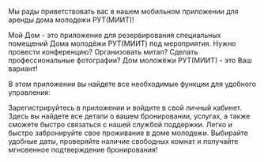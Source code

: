 Мы рады приветствовать вас в нашем мобильном приложении для аренды дома молодежи РУТ(МИИТ)!

Мой Дом - это приложение для резервирования специальных помещений Дома молодёжи РУТ(МИИТ) под мероприятия.
Нужно провести конференцию? Организовать митап? Сделать профессиональные фотографии? 
Дом моложёжи РУТ(МИИТ) - это Ваш вариант!

В этом приложении вы найдете все необходимые функции для удобного управления:

Зарегистрируйтесь в приложении и войдите в свой личный кабинет. Здесь вы найдете все детали о вашем бронировании, услугах, а также сможете быстро связаться с нашей службой поддержки. Легко и быстро забронируйте свое проживание в доме молодежи. Выбирайте удобные даты, проверяйте наличие свободных комнат и получайте мгновенное подтверждение бронирования!

